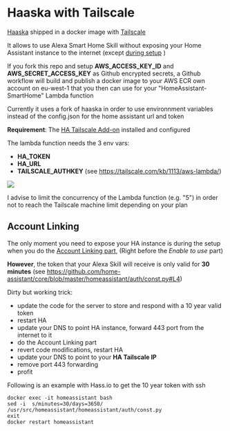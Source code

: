 # Haaska with Tailscale 

[Haaska](https://github.com/mike-grant/haaska/) shipped in a docker image with [Tailscale](https://tailscale.com/)

It allows to use Alexa Smart Home Skill without exposing your Home Assistant instance to the internet (except <a href="user-content-account-linking">during setup</a> )

If you fork this repo and setup **AWS_ACCESS_KEY_ID** and **AWS_SECRET_ACCESS_KEY** as Github encrypted secrets, a Github workflow will build and publish a docker image to your AWS ECR own account on eu-west-1 that you then can use for your "HomeAssistant-SmartHome" Lambda function

Currently it uses a fork of haaska in order to use environnment variables instead of the config.json for the home assistant url and token

**Requirement**: The [HA Tailscale Add-on](https://github.com/hassio-addons/addon-tailscale) installed and configured

The lambda function needs the 3 env vars:
- **HA_TOKEN**
- **HA_URL**
- **TAILSCALE_AUTHKEY** (see https://tailscale.com/kb/1113/aws-lambda/)

![](img/lambdaenv.png)

I advise to limit the concurrency of the Lambda function (e.g. "5") in order not to reach the Tailscale machine limit depending on your plan


## Account Linking

The only moment you need to expose your HA instance is during the setup when you do the [Account Linking part](https://www.home-assistant.io/integrations/alexa.smart_home/#account-linking),  (Right before the *Enable to use* part)

**However**, the token that your Alexa Skill will receive is only valid for **30 minutes** (see https://github.com/home-assistant/core/blob/master/homeassistant/auth/const.py#L4)

Dirty but working trick:
- update the code for the server to store and respond with a 10 year valid token
- restart HA
- update your DNS to point HA instance, forward 443 port from the internet to it
- do the Account Linking part
- revert code modifications, restart HA
- update your DNS to point to your **HA Tailscale IP**
- remove port 443 forwarding
- profit

Following is an example with Hass.io to get the 10 year token with ssh
```
docker exec -it homeassistant bash
sed -i  s/minutes=30/days=3650/   /usr/src/homeassistant/homeassistant/auth/const.py
exit
docker restart homeassistant
```



